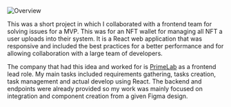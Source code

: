 ![Overview](/nft-wallet/1.jpg)

This was a short project in which I collaborated with a frontend team for solving issues for a MVP. This was for an NFT wallet for managing all NFT a user uploads into their system. It is a React web application that was responsive and included the best practices for a better performance and for allowing collaboration with a large team of developers.

The company that had this idea and worked for is [PrimeLab](https://primelab.io/) as a frontend lead role. My main tasks included requirements gathering, tasks creation, task management and actual develop using React. The backend and endpoints were already provided so my work was mainly focused on integration and component creation from a given Figma design.